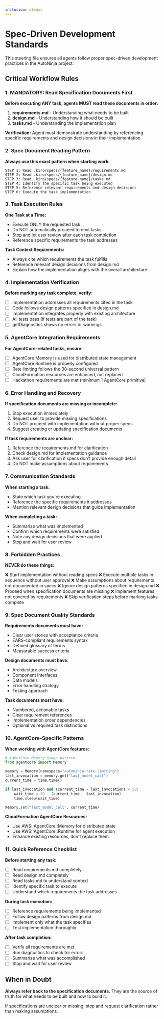 ```yaml
---
inclusion: always
---
```


# Spec-Driven Development Standards

This steering file ensures all agents follow proper spec-driven development practices in the AutoNinja project.

## Critical Workflow Rules

### 1. MANDATORY: Read Specification Documents First

**Before executing ANY task, agents MUST read these documents in order:**

1. **requirements.md** - Understanding what needs to be built
2. **design.md** - Understanding how it should be built  
3. **tasks.md** - Understanding the implementation plan

**Verification:** Agent must demonstrate understanding by referencing specific requirements and design decisions in their implementation.

### 2. Spec Document Reading Pattern

**Always use this exact pattern when starting work:**

```
STEP 1: Read .kiro/specs/{feature_name}/requirements.md
STEP 2: Read .kiro/specs/{feature_name}/design.md  
STEP 3: Read .kiro/specs/{feature_name}/tasks.md
STEP 4: Identify the specific task being executed
STEP 5: Reference relevant requirements and design decisions
STEP 6: Execute the task implementation
```

### 3. Task Execution Rules

**One Task at a Time:**
- Execute ONLY the requested task
- Do NOT automatically proceed to next tasks
- Stop and let user review after each task completion
- Reference specific requirements the task addresses

**Task Context Requirements:**
- Always cite which requirements the task fulfills
- Reference relevant design decisions from design.md
- Explain how the implementation aligns with the overall architecture

### 4. Implementation Verification

**Before marking any task complete, verify:**

- [ ] Implementation addresses all requirements cited in the task
- [ ] Code follows design patterns specified in design.md
- [ ] Implementation integrates properly with existing architecture
- [ ] All tests pass (if tests are part of the task)
- [ ] getDiagnostics shows no errors or warnings

### 5. AgentCore Integration Requirements

**For AgentCore-related tasks, ensure:**

- [ ] AgentCore Memory is used for distributed state management
- [ ] AgentCore Runtime is properly configured
- [ ] Rate limiting follows the 30-second universal pattern
- [ ] CloudFormation resources are enhanced, not replaced
- [ ] Hackathon requirements are met (minimum 1 AgentCore primitive)

### 6. Error Handling and Recovery

**If specification documents are missing or incomplete:**

1. Stop execution immediately
2. Request user to provide missing specifications
3. Do NOT proceed with implementation without proper specs
4. Suggest creating or updating specification documents

**If task requirements are unclear:**

1. Reference the requirements.md for clarification
2. Check design.md for implementation guidance
3. Ask user for clarification if specs don't provide enough detail
4. Do NOT make assumptions about requirements

### 7. Communication Standards

**When starting a task:**
- State which task you're executing
- Reference the specific requirements it addresses
- Mention relevant design decisions that guide implementation

**When completing a task:**
- Summarize what was implemented
- Confirm which requirements were satisfied
- Note any design decisions that were applied
- Stop and wait for user review

### 8. Forbidden Practices

**NEVER do these things:**

❌ Start implementation without reading specs
❌ Execute multiple tasks in sequence without user approval
❌ Make assumptions about requirements not documented in specs
❌ Ignore design patterns specified in design.md
❌ Proceed when specification documents are missing
❌ Implement features not covered by requirements
❌ Skip verification steps before marking tasks complete

### 9. Spec Document Quality Standards

**Requirements documents must have:**
- Clear user stories with acceptance criteria
- EARS-compliant requirements syntax
- Defined glossary of terms
- Measurable success criteria

**Design documents must have:**
- Architecture overview
- Component interfaces
- Data models
- Error handling strategy
- Testing approach

**Task documents must have:**
- Numbered, actionable tasks
- Clear requirement references
- Implementation order dependencies
- Optional vs required task distinctions

### 10. AgentCore-Specific Patterns

**When working with AgentCore features:**

```python
# AgentCore Memory usage pattern
from agentcore import Memory

memory = Memory(namespace="autoninja-rate-limiting")
last_invocation = memory.get("last_model_call")
current_time = time.time()

if last_invocation and (current_time - last_invocation) < 30:
    wait_time = 30 - (current_time - last_invocation)
    time.sleep(wait_time)

memory.set("last_model_call", current_time)
```

**CloudFormation AgentCore Resources:**
- Use AWS::AgentCore::Memory for distributed state
- Use AWS::AgentCore::Runtime for agent execution
- Enhance existing resources, don't replace them

### 11. Quick Reference Checklist

**Before starting any task:**
- [ ] Read requirements.md completely
- [ ] Read design.md completely  
- [ ] Read tasks.md to understand context
- [ ] Identify specific task to execute
- [ ] Understand which requirements the task addresses

**During task execution:**
- [ ] Reference requirements being implemented
- [ ] Follow design patterns from design.md
- [ ] Implement only what the task specifies
- [ ] Test implementation thoroughly

**After task completion:**
- [ ] Verify all requirements are met
- [ ] Run diagnostics to check for errors
- [ ] Summarize what was accomplished
- [ ] Stop and wait for user review

## When in Doubt

**Always refer back to the specification documents.** They are the source of truth for what needs to be built and how to build it.

If specifications are unclear or missing, stop and request clarification rather than making assumptions.